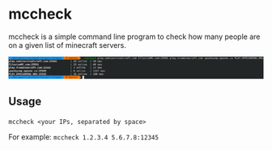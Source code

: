 # mccheck

mccheck is a simple command line program to check how many people are on a given list of minecraft servers.

![Screenshot of mccheck output](example.png)

## Usage

`mccheck <your IPs, separated by space>`

For example: `mccheck 1.2.3.4 5.6.7.8:12345`
